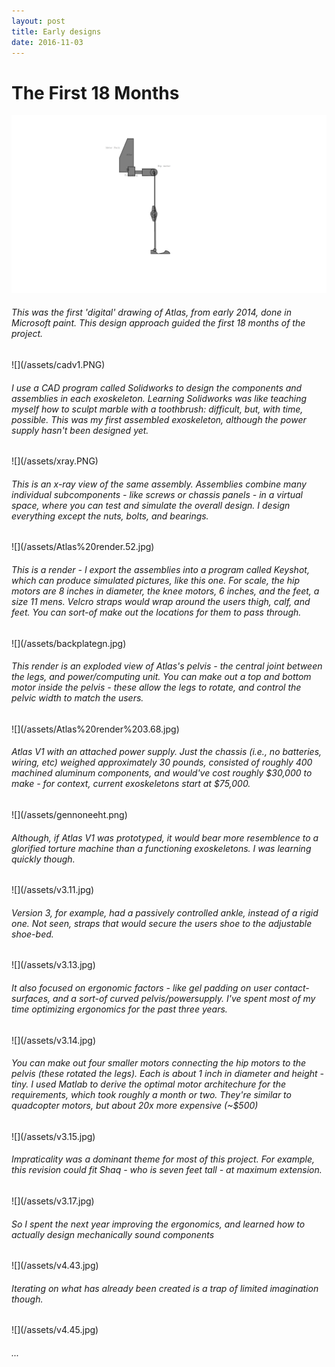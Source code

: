 ```yaml
---
layout: post
title: Early designs
date: 2016-11-03
---
```

# The First 18 Months 
![](/assets/progenitor.png)
<h6>This was the first 'digital' drawing of Atlas, from early 2014, done in Microsoft paint. This design approach guided the first 18 months of the project. </h6>
![](/assets/cadv1.PNG)
<h6>I use a CAD program called Solidworks to design the components and assemblies in each exoskeleton. Learning Solidworks was like teaching myself how to sculpt marble with a toothbrush: difficult, but, with time, possible. This was my first assembled exoskeleton, although the power supply hasn't been designed yet.</h6>
![](/assets/xray.PNG)
<h6>This is an x-ray view of the same assembly. Assemblies combine many individual subcomponents - like screws or chassis panels - in a virtual space, where you can test and simulate the overall design. I design everything except the nuts, bolts, and bearings.</h6>
![](/assets/Atlas%20render.52.jpg)
<h6>This is a render - I export the assemblies into a program called Keyshot, which can produce simulated pictures, like this one. For scale, the hip motors are 8 inches in diameter, the knee motors, 6 inches, and the feet, a size 11 mens. Velcro straps would wrap around the users thigh, calf, and feet. You can sort-of make out the locations for them to pass through.</h6>
![](/assets/backplategn.jpg)
<h6>This render is an exploded view of Atlas's pelvis - the central joint between the legs, and power/computing unit. You can make out a top and bottom motor inside the pelvis - these allow the legs to rotate, and control the pelvic width to match the users.</h6>
![](/assets/Atlas%20render%203.68.jpg)
<h6>Atlas V1 with an attached power supply. Just the chassis (i.e., no batteries, wiring, etc) weighed approximately 30 pounds, consisted of roughly 400 machined aluminum components, and would've cost roughly $30,000 to make - for context, current exoskeletons start at $75,000. </h6>
![](/assets/gennoneeht.png)
<h6>Although, if Atlas V1 was prototyped, it would bear more resemblence to a glorified torture machine than a functioning exoskeletons. I was learning quickly though. </h6>
![](/assets/v3.11.jpg)
<h6>Version 3, for example, had a passively controlled ankle, instead of a rigid one. Not seen, straps that would secure the users shoe to the adjustable shoe-bed. </h6>
![](/assets/v3.13.jpg)
<h6>It also focused on ergonomic factors - like gel padding on user contact-surfaces, and a sort-of curved pelvis/powersupply. I've spent most of my time optimizing ergonomics for the past three years.</h6>
![](/assets/v3.14.jpg)
<h6>You can make out four smaller motors connecting the hip motors to the pelvis (these rotated the legs). Each is about 1 inch in diameter and height - tiny. I used Matlab to derive the optimal motor architechure for the requirements, which took roughly a month or two. They're similar to quadcopter motors, but about 20x more expensive (~$500) </h6>
![](/assets/v3.15.jpg)
<h6>Impraticality was a dominant theme for most of this project. For example, this revision could fit Shaq - who is seven feet tall - at maximum extension.</h6>
![](/assets/v3.17.jpg)
<h6>So I spent the next year improving the ergonomics, and learned how to actually design mechanically sound components</h6>
![](/assets/v4.43.jpg)
<h6>Iterating on what has already been created is a trap of limited imagination though. </h6>
![](/assets/v4.45.jpg)
<h6>...</h6>
